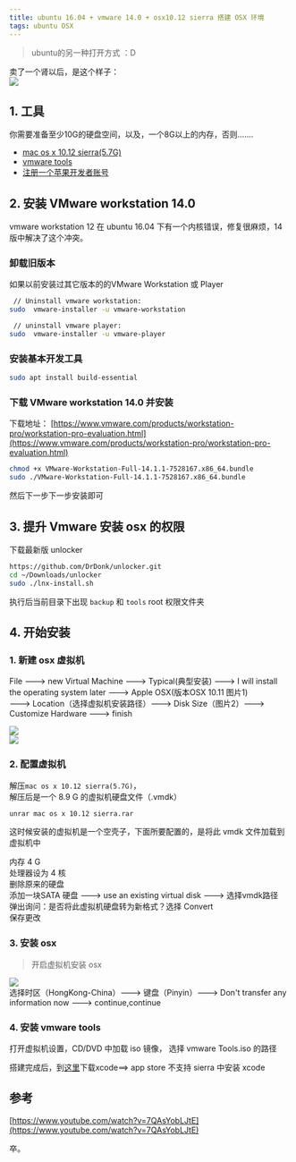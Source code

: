 ```yaml
---
title: ubuntu 16.04 + vmware 14.0 + osx10.12 sierra 搭建 OSX 环境
tags: ubuntu OSX
---
```


> ubuntu的另一种打开方式 ：D 


<!--more-->
卖了一个肾以后，是这个样子：  
![](/assets/img/blog/2018/2018-03-24-osxInUbuntu.png)  

## 1. 工具  

你需要准备至少10G的硬盘空间，以及，一个8G以上的内存，否则.......  
- [mac os x 10.12 sierra(5.7G)](https://drive.google.com/drive/folders/0B2BGAPbTu7vhM1M1THdhX01Jejg)
- [vmware tools](https://drive.google.com/file/d/0B2BGAPbTu7vhT3UxbER4UjNMZXc/view)
- [注册一个苹果开发者账号](https://idmsa.apple.com/IDMSWebAuth/login?appIdKey=891bd3417a7776362562d2197f89480a8547b108fd934911bcbea0110d07f757&path=%2Faccount%2F&rv=1)

## 2. 安装 VMware workstation 14.0
vmware workstation 12 在 ubuntu 16.04 下有一个内核错误，修复很麻烦，14 版中解决了这个冲突。

### 卸载旧版本
如果以前安装过其它版本的的VMware Workstation 或 Player  

```bash
 // Uninstall vmware workstation: 
sudo  vmware-installer -u vmware-workstation

 // uninstall vmware player: 
sudo  vmware-installer -u vmware-player
```

### 安装基本开发工具
```bash
sudo apt install build-essential
```

### 下载 VMware workstation 14.0 并安装

下载地址： [https://www.vmware.com/products/workstation-pro/workstation-pro-evaluation.html](https://www.vmware.com/products/workstation-pro/workstation-pro-evaluation.html)  

```bash
chmod +x VMware-Workstation-Full-14.1.1-7528167.x86_64.bundle
sudo ./VMware-Workstation-Full-14.1.1-7528167.x86_64.bundle
```
然后下一步下一步安装即可

## 3. 提升 Vmware 安装 osx 的权限
下载最新版 unlocker  

```bash
https://github.com/DrDonk/unlocker.git
cd ~/Downloads/unlocker
sudo ./lnx-install.sh 
```
执行后当前目录下出现 `backup` 和 `tools` root 权限文件夹  

## 4. 开始安装
### 1. 新建 osx 虚拟机
File ---> new Virtual Machine ---> Typical(典型安装) ---> I will install the operating system later ---> Apple OSX(版本OSX 10.11 图片1)  
 ---> Location（选择虚拟机安装路径）---> Disk Size（图片2）--->  Customize Hardware ---> finish  

![](/assets/img/blog/2018/2018-03-24-os1.png)  
![](/assets/img/blog/2018/2018-03-24-osx2.png)  

### 2. 配置虚拟机

解压`mac os x 10.12 sierra(5.7G)`，  
解压后是一个 8.9 G 的虚拟机硬盘文件（.vmdk）  
```bash
unrar mac os x 10.12 sierra.rar
```  

这时候安装的虚拟机是一个空壳子，下面所要配置的，是将此 vmdk 文件加载到虚拟机中  

内存 4 G  
处理器设为 4 核  
删除原来的硬盘  
添加一块SATA 硬盘 ---> use an existing virtual disk ---> 选择vmdk路径   
弹出询问：是否将此虚拟机硬盘转为新格式？选择 Convert  
保存更改  

### 3. 安装 osx
> 开启虚拟机安装 osx

![](/assets/img/blog/2018/2018-03-24-os3.png)  
选择时区（HongKong-China）---> 键盘（Pinyin）---> Don't transfer any information now ---> continue,continue  

### 4. 安装 vmware tools
打开虚拟机设置，CD/DVD 中加载 iso 镜像， 选择 vmware Tools.iso 的路径  

搭建完成后，到[这里](https://developer.apple.com/download/more/)下载xcode==> app store 不支持 sierra 中安装 xcode
## 参考
[https://www.youtube.com/watch?v=7QAsYobLJtE](https://www.youtube.com/watch?v=7QAsYobLJtE)  

卒。
